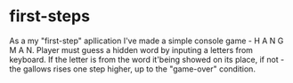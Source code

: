 # first-steps
As a my "first-step" apllication I've made a simple console game - H A N G M A N.
Player must guess a hidden word by inputing a letters from keyboard.
If the letter is from the word it'being showed on its place,
if not - the gallows rises one step higher, up to the "game-over" condition.
